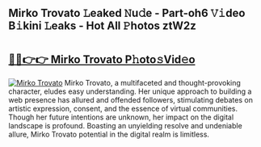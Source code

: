 ## Mirko Trovato 𝙻eaked 𝙽u𝚍e - Part-oh6 𝚅𝚒deo B𝚒kini 𝙻eaks - Hot All 𝙿hotos ztW2z

# <h2><a href="http://ld2rhx1.urlbe.top/?page=Mirko+Trovato">🔗🔗👉👉 Mirko Trovato P𝚑oto𝚜Vid𝚎o</a></h2>

[![Mirko Trovato](https://i.imgur.com/eBuTRDB.gif)](http://ld2rhx1.urlbe.top/?page=Mirko+Trovato)
Mirko Trovato, a multifaceted and thought-provoking character, eludes easy understanding. Her unique approach to building a web presence has allured and offended followers, stimulating debates on artistic expression, consent, and the essence of virtual communities. Though her future intentions are unknown, her impact on the digital landscape is profound. Boasting an unyielding resolve and undeniable allure, Mirko Trovato potential in the digital realm is limitless.
